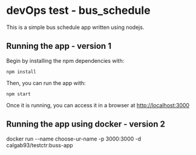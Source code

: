 # devOps test - bus_schedule

This is a simple bus schedule app written using nodejs.

## Running the app - version 1

Begin by installing the npm dependencies with:

    npm install

Then, you can run the app with:

    npm start

Once it is running, you can access it in a browser at [http://localhost:3000](http://localhost:3000)


## Running the app using docker - version 2
docker run --name choose-ur-name -p 3000:3000 -d calgab93/testctr:buss-app
